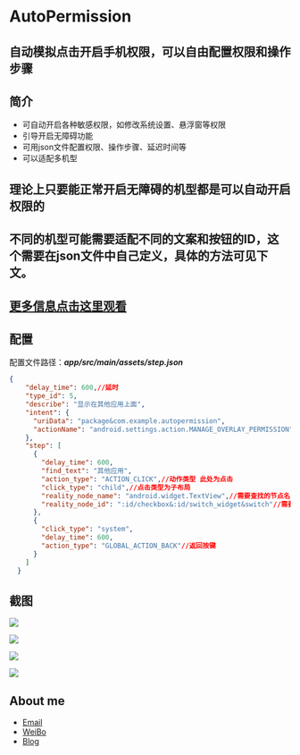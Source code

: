 #  AutoPermission
## **自动模拟点击开启手机权限，可以自由配置权限和操作步骤**

## **简介**
- 可自动开启各种敏感权限，如修改系统设置、悬浮窗等权限
- 引导开启无障碍功能
- 可用json文件配置权限、操作步骤、延迟时间等
- 可以适配多机型

## 理论上只要能正常开启无障碍的机型都是可以自动开启权限的
## 不同的机型可能需要适配不同的文案和按钮的ID，这个需要在json文件中自己定义，具体的方法可见下文。

## [更多信息点击这里观看](https://blog.csdn.net/ly502541243/article/details/108201569)

## **配置**

配置文件路径：***app/src/main/assets/step.json***

```json
{
    "delay_time": 600,//延时
    "type_id": 5,
    "describe": "显示在其他应用上面",
    "intent": {
      "uriData": "package&com.example.autopermission",
      "actionName": "android.settings.action.MANAGE_OVERLAY_PERMISSION"//需要打开的设置界面action
    },
    "step": [
      {
        "delay_time": 600,
        "find_text": "其他应用",
        "action_type": "ACTION_CLICK",//动作类型 此处为点击
        "click_type": "child",//点击类型为子布局
        "reality_node_name": "android.widget.TextView",//需要查找的节点名字
        "reality_node_id": ":id/checkbox&:id/switch_widget&switch"//需要查找的节点id 使用&符号可以匹配多种类型（不同手机可能id不同）
      },
      {
        "click_type": "system",
        "delay_time": 600,
        "action_type": "GLOBAL_ACTION_BACK"//返回按键
      }
    ]
  }
```
## **截图**

![](./picture1.gif)

![](./picture4.jpg)

![](./picture3.jpg)

![](./picture2.gif)


## **About me**
* [Email](LYYX@outlook.com)
* [WeiBo](http://weibo.com/liuyang6)
* [Blog](http://blog.csdn.net/ly502541243)

